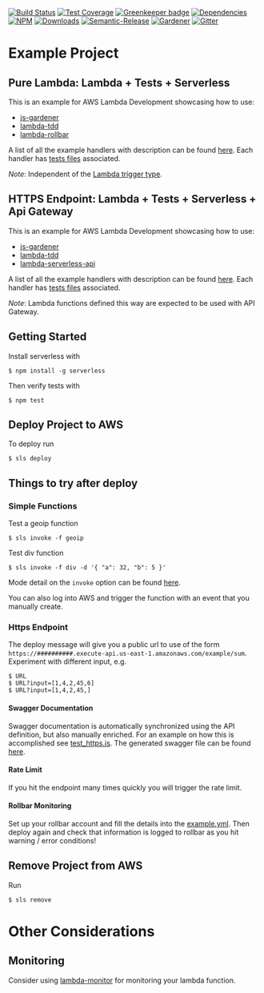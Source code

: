 [![Build Status](https://img.shields.io/travis/simlu/lambda-example/master.svg)](https://travis-ci.org/simlu/lambda-example)
[![Test Coverage](https://img.shields.io/coveralls/simlu/lambda-example/master.svg)](https://coveralls.io/github/simlu/lambda-example?branch=master)
[![Greenkeeper badge](https://badges.greenkeeper.io/simlu/lambda-example.svg)](https://greenkeeper.io/)
[![Dependencies](https://david-dm.org/simlu/lambda-example/status.svg)](https://david-dm.org/simlu/lambda-example)
[![NPM](https://img.shields.io/npm/v/lambda-example.svg)](https://www.npmjs.com/package/lambda-example)
[![Downloads](https://img.shields.io/npm/dt/lambda-example.svg)](https://www.npmjs.com/package/lambda-example)
[![Semantic-Release](https://github.com/simlu/js-gardener/blob/master/assets/icons/semver.svg)](https://github.com/semantic-release/semantic-release)
[![Gardener](https://github.com/simlu/js-gardener/blob/master/assets/badge.svg)](https://github.com/simlu/js-gardener)
[![Gitter](https://github.com/simlu/js-gardener/blob/master/assets/icons/gitter.svg)](https://gitter.im/simlu/lambda-example)

# Example Project
 
## Pure Lambda: Lambda + Tests + Serverless

This is an example for AWS Lambda Development showcasing how to use:
- [js-gardener](https://github.com/simlu/js-gardener)
- [lambda-tdd](https://github.com/simlu/lambda-tdd)
- [lambda-rollbar](https://github.com/simlu/lambda-rollbar)

A list of all the example handlers with description can be found [here](lib/lambda.js). Each handler has [tests files](test/lambda) associated.

*Note*: Independent of the [Lambda trigger type](https://aws.amazon.com/lambda/#Data_processing). 

## HTTPS Endpoint: Lambda + Tests + Serverless + Api Gateway

This is an example for AWS Lambda Development showcasing how to use:
- [js-gardener](https://github.com/simlu/js-gardener)
- [lambda-tdd](https://github.com/simlu/lambda-tdd)
- [lambda-serverless-api](https://github.com/simlu/lambda-rollbar)

A list of all the example handlers with description can be found [here](lib/https.js). Each handler has [tests files](test/https) associated.

*Note*: Lambda functions defined this way are expected to be used with API Gateway.

## Getting Started

Install serverless with 
```shell
$ npm install -g serverless
```

Then verify tests with 
```shell
$ npm test
```

## Deploy Project to AWS

To deploy run
```shell
$ sls deploy
```

## Things to try after deploy

### Simple Functions

Test a geoip function

    $ sls invoke -f geoip
    
Test div function

    $ sls invoke -f div -d '{ "a": 32, "b": 5 }'

Mode detail on the `invoke` option can be found [here](https://serverless.com/framework/docs/providers/aws/cli-reference/invoke/).

You can also log into AWS and trigger the function with an event that you manually create.

### Https Endpoint

The deploy message will give you a public url to use of the form `https://##########.execute-api.us-east-1.amazonaws.com/example/sum`. Experiment with different input, e.g.

    $ URL
    $ URL?input=[1,4,2,45,6]
    $ URL?input=[1,4,2,45,]

#### Swagger Documentation

Swagger documentation is automatically synchronized using the API definition, but also manually enriched. For an example on how this is accomplished see [test_https.js](test/test_https.js). The generated swagger file can be found [here](swagger.json).

#### Rate Limit

If you hit the endpoint many times quickly you will trigger the rate limit.

#### Rollbar Monitoring

Set up your rollbar account and fill the details into the [example.yml](config/example.yml). Then deploy again
and check that information is logged to rollbar as you hit warning / error conditions!

## Remove Project from AWS

Run
```shell
$ sls remove
```

# Other Considerations

## Monitoring

Consider using [lambda-monitor](https://github.com/simlu/lambda-monitor) for monitoring your lambda function.
